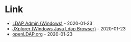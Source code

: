 # Link

* [LDAP Admin (Windows)](http://www.ldapadmin.org/) - 2020-01-23
* [JXplorer (Windows Java Ldap Browser)](http://www.jxplorer.org/) - 2020-01-23
* [openLDAP.org](https://www.openldap.org/) - 2020-01-23
